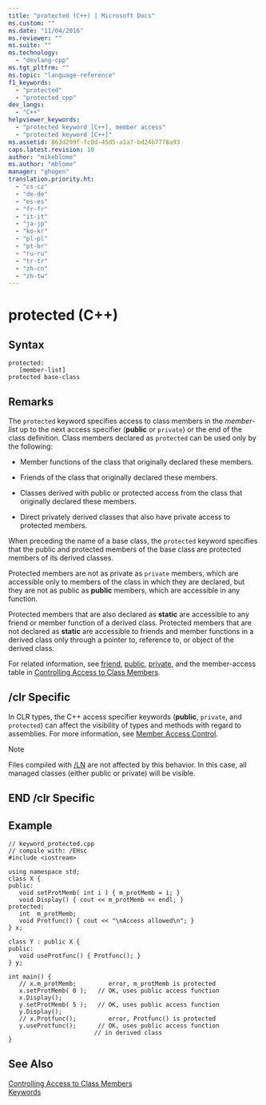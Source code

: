 ```yaml
---
title: "protected (C++) | Microsoft Docs"
ms.custom: ""
ms.date: "11/04/2016"
ms.reviewer: ""
ms.suite: ""
ms.technology: 
  - "devlang-cpp"
ms.tgt_pltfrm: ""
ms.topic: "language-reference"
f1_keywords: 
  - "protected"
  - "protected_cpp"
dev_langs: 
  - "C++"
helpviewer_keywords: 
  - "protected keyword [C++], member access"
  - "protected keyword [C++]"
ms.assetid: 863d299f-fc0d-45d5-a1a7-bd24b7778a93
caps.latest.revision: 10
author: "mikeblome"
ms.author: "mblome"
manager: "ghogen"
translation.priority.ht: 
  - "cs-cz"
  - "de-de"
  - "es-es"
  - "fr-fr"
  - "it-it"
  - "ja-jp"
  - "ko-kr"
  - "pl-pl"
  - "pt-br"
  - "ru-ru"
  - "tr-tr"
  - "zh-cn"
  - "zh-tw"
---
```

# protected (C++)
## Syntax  
  
```  
protected:  
   [member-list]  
protected base-class  
```  
  
## Remarks  
 The `protected` keyword specifies access to class members in the *member-list* up to the next access specifier (**public** or `private`) or the end of the class definition. Class members declared as `protected` can be used only by the following:  
  
-   Member functions of the class that originally declared these members.  
  
-   Friends of the class that originally declared these members.  
  
-   Classes derived with public or protected access from the class that originally declared these members.  
  
-   Direct privately derived classes that also have private access to protected members.  
  
 When preceding the name of a base class, the `protected` keyword specifies that the public and protected members of the base class are protected members of its derived classes.  
  
 Protected members are not as private as `private` members, which are accessible only to members of the class in which they are declared, but they are not as public as **public** members, which are accessible in any function.  
  
 Protected members that are also declared as **static** are accessible to any friend or member function of a derived class. Protected members that are not declared as **static** are accessible to friends and member functions in a derived class only through a pointer to, reference to, or object of the derived class.  
  
 For related information, see [friend](../cpp/friend-cpp.md), [public](../cpp/public-cpp.md), [private](../cpp/private-cpp.md), and the member-access table in [Controlling Access to Class Members](member-access-control-cpp.md).  
  
## /clr Specific  
 In CLR types, the C++ access specifier keywords (**public**, `private`, and `protected`) can affect the visibility of types and methods with regard to assemblies. For more information, see [Member Access Control](member-access-control-cpp.md).  
  
> [!NOTE]
>  Files compiled with [/LN](../build/reference/ln-create-msil-module.md) are not affected by this behavior. In this case, all managed classes (either public or private) will be visible.  
  
## END /clr Specific  
  
## Example  
  
```  
// keyword_protected.cpp  
// compile with: /EHsc  
#include <iostream>  
  
using namespace std;  
class X {  
public:  
   void setProtMemb( int i ) { m_protMemb = i; }  
   void Display() { cout << m_protMemb << endl; }  
protected:  
   int  m_protMemb;  
   void Protfunc() { cout << "\nAccess allowed\n"; }  
} x;  
  
class Y : public X {  
public:  
   void useProtfunc() { Protfunc(); }  
} y;  
  
int main() {  
   // x.m_protMemb;         error, m_protMemb is protected  
   x.setProtMemb( 0 );   // OK, uses public access function  
   x.Display();  
   y.setProtMemb( 5 );   // OK, uses public access function  
   y.Display();  
   // x.Protfunc();         error, Protfunc() is protected  
   y.useProtfunc();      // OK, uses public access function  
                        // in derived class  
}  
```  
  
## See Also  
 [Controlling Access to Class Members](member-access-control-cpp.md)   
 [Keywords](../cpp/keywords-cpp.md)